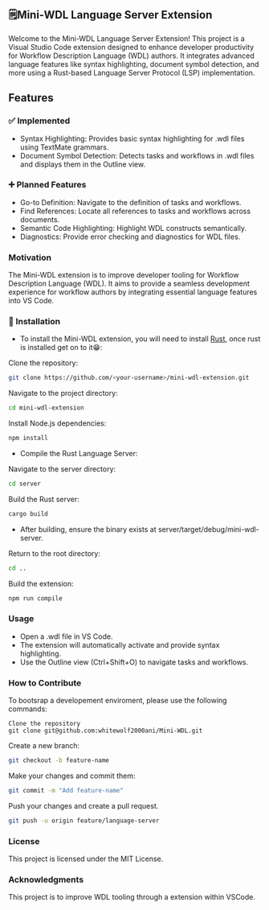 ## 🗒️Mini-WDL Language Server Extension

Welcome to the Mini-WDL Language Server Extension! This project is a Visual Studio Code extension designed to enhance developer productivity for Workflow Description Language (WDL) authors. It integrates advanced language features like syntax highlighting, document symbol detection, and more using a Rust-based Language Server Protocol (LSP) implementation.

## Features
### ✅ Implemented
- Syntax Highlighting: Provides basic syntax highlighting for .wdl files using TextMate grammars.
- Document Symbol Detection: Detects tasks and workflows in .wdl files and displays them in the Outline view.

### ➕ Planned Features
- Go-to Definition: Navigate to the definition of tasks and workflows.
- Find References: Locate all references to tasks and workflows across documents.
- Semantic Code Highlighting: Highlight WDL constructs semantically.
- Diagnostics: Provide error checking and diagnostics for WDL files.

### Motivation
The Mini-WDL extension is to improve developer tooling for Workflow Description Language (WDL). It aims to provide a seamless development experience for workflow authors by integrating essential language features into VS Code.

### 🎯 Installation
- To install the Mini-WDL extension, you will need to install [Rust](https://www.rust-lang.org/learn/get-started), once rust is installed get on to it😁:


Clone the repository:

```bash
git clone https://github.com/<your-username>/mini-wdl-extension.git
```

Navigate to the project directory:
```bash
cd mini-wdl-extension
```
Install Node.js dependencies:
```bash
npm install
```

- Compile the Rust Language Server:

Navigate to the server directory:
```bash
cd server
```
Build the Rust server:
```bash
cargo build
```
- After building, ensure the binary exists at server/target/debug/mini-wdl-server.

Return to the root directory:

```bash
cd ..
```
Build the extension:

```bash
npm run compile
```

### Usage
- Open a .wdl file in VS Code.
- The extension will automatically activate and provide syntax highlighting.
- Use the Outline view (Ctrl+Shift+O) to navigate tasks and workflows.


### How to Contribute
To bootsrap a developement enviroment, please use the following commands:

```
Clone the repository
git clone git@github.com:whitewolf2000ani/Mini-WDL.git
```
Create a new branch:
```bash
git checkout -b feature-name
```
Make your changes and commit them:
```bash
git commit -m "Add feature-name"
```
Push your changes and create a pull request.
``` bash
git push -u origin feature/language-server
```


### License
This project is licensed under the MIT License.

### Acknowledgments
This project is to improve WDL tooling through a extension within VSCode.

